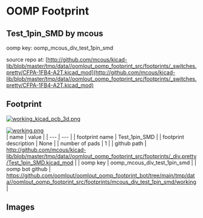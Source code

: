# OOMP Footprint  
## Test_1pin_SMD  by mcous  
  
oomp key: oomp_mcous_div_test_1pin_smd  
  
source repo at: [http://github.com/mcous/kicad-lib/blob/master/tmp/data//oomlout_oomp_footprint_src/footprints/_switches.pretty/CFPA-1FB4-A2T.kicad_mod](http://github.com/mcous/kicad-lib/blob/master/tmp/data//oomlout_oomp_footprint_src/footprints/_switches.pretty/CFPA-1FB4-A2T.kicad_mod)  
## Footprint  
  
[![working_kicad_pcb_3d.png](working_kicad_pcb_3d_600.png)](working_kicad_pcb_3d.png)  
  
[![working.png](working_600.png)](working.png)  
| name | value | 
| --- | --- | 
| footprint name | Test_1pin_SMD | 
| footprint description | None | 
| number of pads | 1 | 
| github path | http://github.com/mcous/kicad-lib/blob/master/tmp/data//oomlout_oomp_footprint_src/footprints/_div.pretty/Test_1pin_SMD.kicad_mod | 
| oomp key | oomp_mcous_div_test_1pin_smd | 
| oomp bot github | https://github.com/oomlout/oomlout_oomp_footprint_bot/tree/main/tmp/data//oomlout_oomp_footprint_src/footprints/mcous_div_test_1pin_smd/working | 
## Images  
